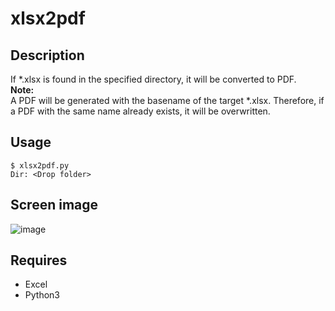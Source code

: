 # xlsx2pdf 

## Description  
If \*.xlsx is found in the specified directory, it will be converted to PDF.  
**Note:**  
A PDF will be generated with the basename of the target \*.xlsx. Therefore, if a PDF with the same name already exists, it will be overwritten.  

## Usage  
```
$ xlsx2pdf.py
Dir: <Drop folder>
```

## Screen image  
![image](https://user-images.githubusercontent.com/10069642/86093781-7ec25500-baea-11ea-9f66-428a395f45d5.png)

## Requires  
- Excel
- Python3
